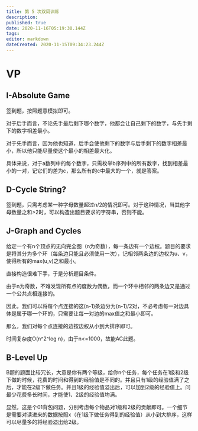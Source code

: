 ```yaml
---
title: 第 5 次双周训练
description: 
published: true
date: 2020-11-16T05:19:30.144Z
tags: 
editor: markdown
dateCreated: 2020-11-15T09:34:23.244Z
---
```


# VP
## I-Absolute Game
签到题，按照题意模拟即可。

对于后手而言，不论先手最后剩下哪个数字，他都会让自己剩下的数字，与先手剩下的数字相差最小。

对于先手而言，因为他也知道，后手会使他剩下的数字与后手剩下的数字相差最小，所以他只能尽量使这个最小的相差最大化。

具体来说，对于a数列中的每个数字，只需枚举b序列中的所有数字，找到相差最小的一对，记它们的差为c，那么所有的c中最大的一个，就是答案。
## D-Cycle String?
签到题，只需考虑某一种字母数量超过n/2的情况即可。对于这种情况，当其他字母数量之和>2时，可以构造出题目要求的字符串，否则不能。
## J-Graph and Cycles
给定一个有n个顶点的无向完全图（n为奇数），每一条边有一个边权。题目的要求是将其分为多个环（每条边只能且必须使用一次），记相邻两条边的边权为u、v，使得所有的max(u,v)之和最小。

直接构造很难下手，于是分析题目条件。

由于n为奇数，不难发现所有点的度数为偶数，而一个环中相邻的两条边又是通过一个公共点相连接的。

因此，我们可以将每个点连接的这(n-1)条边分为(n-1)/2对，不必考虑每一对边具体是属于哪一个环的，只需要让每一对边的max值之和最小即可。

那么，我们对每个点连接的边按边权从小到大排序即可。

时间复杂度O(n^2^log n)，由于n<=1000，故能AC此题。
## B-Level Up
B题的题面比较冗长，大意是你有两个等级，给你n个任务，每个任务在1级和2级下做的时候，花费的时间和得到的经验值是不同的。并且只有1级的经验值满了之后，才能在2级下做任务。并且1级的经验值溢出后，可以加到2级的经验值上。问最少花费多长时间，才能使1、2级的经验值均满。

显然，这是个01背包问题，分别考虑每个物品对1级和2级的贡献即可。一个细节是需要对读进来的数据按照x（在1级下做任务得到的经验值）从小到大排序，这样可以尽量多的将经验溢出给2级。
